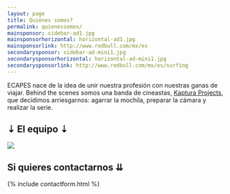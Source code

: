 ```yaml
---
layout: page
title: Quiénes somos?
permalink: quienessomos/
mainsponsor: sidebar-ad1.jpg
mainsponsorhorizontal: horizontal-ad1.jpg
mainsponsorlink: http://www.redbull.com/mx/es
secondarysponsor: sidebar-ad-mini1.jpg
secondarysponsorhorizontal: horizontal-ad-mini1.jpg
secondarysponsorlink: http://www.redbull.com/mx/es/surfing
--- 
```


<div class="about_info">
</b>E<span class="xtext"></span>CAPES</b> nace de la idea de unir nuestra profesión con nuestras ganas de viajar. Behind the scenes somos una banda de cineastas, <a href="http://kapturaprojects.com">Kaptura Projects</a>, que decidimos arriesgarnos: agarrar la mochila, preparar la cámara y realizar la serie.
</div>

<h2 class="about_doc_h2">⇣ El equipo ⇣</h2>
<div class="main_about">
		<!--<iframe src="https://www.youtube.com/embed/tPEE9ZwTmy0" frameborder="0" allowfullscreen></iframe>-->
		<img src="{{ site.baseurl }}images/layout/nosotros.png">
</div>

<h2 class="about_contact_h2">Si quieres contactarnos ⇊</h2>

{% include contactform.html %}